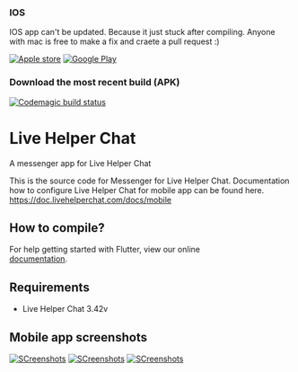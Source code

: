 ### IOS

IOS app can't be updated. Because it just stuck after compiling. Anyone with mac is free to make a fix and craete a pull request :)

[![Apple store](https://livehelperchat.com/design/defaulttheme/images/apps/apple.svg)](https://apps.apple.com/us/app/id1530399116) [![Google Play](https://livehelperchat.com/design/defaulttheme/images/apps/google-play.png?v2)](https://play.google.com/store/apps/details?id=com.livehelperchat.chat)

### Download the most recent build (APK)

[![Codemagic build status](https://api.codemagic.io/apps/5f50c50be2db272d7690ae45/5f50c50be2db272d7690ae44/status_badge.svg)](https://codemagic.io/apps/5f50c50be2db272d7690ae45/5f50c50be2db272d7690ae44/latest_build)

# Live Helper Chat

A messenger app for Live Helper Chat

This is the source code for Messenger for Live Helper Chat. Documentation how to configure Live Helper Chat for mobile app can be found here. https://doc.livehelperchat.com/docs/mobile

## How to compile?

For help getting started with Flutter, view our online	
[documentation](https://flutter.io/).

## Requirements

* Live Helper Chat 3.42v

## Mobile app screenshots

[![SCreenshots](https://doc.livehelperchat.com/img/mobile/screenshot-8.png)](https://doc.livehelperchat.com/docs/mobile)
[![SCreenshots](https://doc.livehelperchat.com/img/mobile/screenshot-9.png)](https://doc.livehelperchat.com/docs/mobile)
[![SCreenshots](https://doc.livehelperchat.com/img/mobile/screen-1.chat.jpg)](https://doc.livehelperchat.com/docs/mobile)
